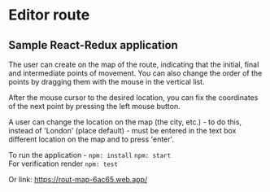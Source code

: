 # Editor route

## Sample React-Redux application

The user can create on the map of the route, indicating that the initial, final and intermediate points of movement.   You can also change the order of the points by dragging them with the mouse in the vertical list.   

After the mouse cursor to the desired location, you can fix the coordinates of the next point by pressing the left mouse button.    

A user can change the location on the map (the city, etc.) - to do this, instead of 'London' (place default) - must be entered in the text box different location on the map and to press 'enter'.   

To run the application - 
`npm: install`
`npm: start`   
For verification  render `npm: test`   

Or link: 
<https://rout-map-6ac65.web.app/>



